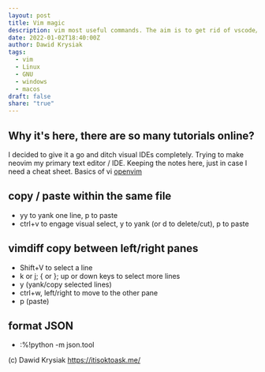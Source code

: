 ```yaml
---
layout: post
title: Vim magic
description: vim most useful commands. The aim is to get rid of vscode/codium/GUI IDEs and be able to work in the terminal
date: 2022-01-02T18:40:00Z
author: Dawid Krysiak
tags:
  - vim
  - Linux
  - GNU
  - windows
  - macos
draft: false
share: "true"
---
```

## Why it's here, there are so many tutorials online?
I decided to give it a go and ditch visual IDEs completely. Trying to make neovim my primary text editor / IDE. Keeping the notes here, just in case I need a cheat sheet.
Basics of vi [openvim](https://www.openvim.com/tutorial.html)
## copy / paste within the same file
* yy to yank one line, p to paste
* ctrl+v to engage visual select, y to yank (or d to delete/cut), p to paste

## vimdiff copy between left/right panes

* Shift+V to select a line
* k or j; { or }; up or down keys to select more lines
* y (yank/copy selected lines)
* ctrl+w, left/right to move to the other pane
* p (paste)

## format JSON

* :%!python -m json.tool


(c) Dawid Krysiak https://itisoktoask.me/
